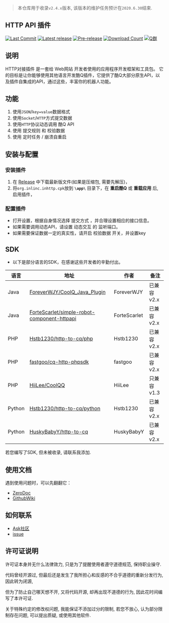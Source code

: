 > 本仓库用于收录`v2.4.x`版本, 该版本的维护任务预计在`2020.6.30`结束.

HTTP API 插件
---
[![Last Commit]][commit]
[![Latest release]][Latest Release]
[![Pre-release]][Release]
[![Download Count]][Release]
[![Q群]][Q群链接]

## **说明**

HTTP对接插件 是一套给 Web网站 开发者使用的应用程序开发框架和工具包。 它的目标是让你能够使用其他语言开发酷Q插件，它提供了酷Q大部分原生API，以及插件自集成的API，通过这些，丰富你的机器人功能。

## **功能**

1. 使用```JSON```/```key=value```数据格式
2. 使用```Socket```/```HTTP```方式提交数据
3. 使用```HTTP```协议动态调用 酷Q API
4. 使用 提交规则 和 校验数据 
5. 使用 定时任务 / 崩溃自重启 

## **安装与配置**

### 安装插件

1. 在 [Release] 中下载最新版文件(如果是压缩包, 需要先解压)，
2. 将`org.inlinc.inhttp.cpk`放到 **`\app\`** 目录下，在 **重启酷Q** 或 **重载应用** 后, 启用插件，

###  配置插件

* 打开设置，根据自身情况选择 提交方式 ，并合理设置相应的接口信息。
* 如果需要调用动态API，请设置 动态交互 的 监听端口。
* 如果需要保证数据一定的真实性，请开启 校验数据 开关，并设置key

## SDK

* 以下是部分语言的SDK，在感谢这些开发者的辛勤付出。

| 语言 | 地址 | 作者 | 备注 |
| --- | ---- | --- | --- |
| Java | [ForeverWJY/CoolQ_Java_Plugin] | ForeverWJY | 已兼容v2.x |
| Java | [ForteScarlet/simple-robot-component-httpapi] | ForteScarlet | 已兼容v2.x |
| PHP | [Hstb1230/http-to-cq/php] | Hstb1230 | 已兼容v2.x |
| PHP | [fastgoo/cq-http-phpsdk] | fastgoo | 已兼容v2.x |
| PHP | [HiiLee/CoolQQ] | HiiLee | 只兼容v1.3 |
| Python | [Hstb1230/http-to-cq/python] | Hstb1230 | 已兼容v2.x |
| Python | [HuskyBabyY/http-to-cq] | HuskyBabyY | 已兼容v2.x |

若您编写了SDK, 但未被收录, 请联系我添加.

## 使用文档

遇到使用问题时，可以先翻翻它：
* [ZeroDoc]
* [GithubWiki]

## 如何联系
* [Ask社区]
* [issue]

## 许可证说明

许可证本身并无什么法律效力, 只是为了提醒使用者遵守道德规范, 保持职业操守.

代码曾经开源过, 但最后还是发生了我所担心和反感的不合乎道德的重新分发行为, 因此转为闭源,

但为了防止自己哪天想不开, 又将代码开源, 却再出现不道德的行为, 因此花时间编写了本许可证.

关于特殊约定的修改权问题, 我能保证不添加过分的限制, 若您不放心, 认为部分限制存在问题, 可以提出质疑, 或使用其他软件.

[issue]: https://github.com/Hstb1230/CtPe/issues
[Q群链接]: https://jq.qq.com/?_wv=1027&k=4EvsX5W
[GithubWiki]: https://github.com/Hstb1230/Http-to-cq/wiki
[ZeroDoc]: https://www.kancloud.cn/zerolib/http-to-cq/387458
[Ask社区]: https://ask.1sls.cn/

[ForeverWJY/CoolQ_Java_Plugin]: https://github.com/ForeverWJY/CoolQ_Java_Plugin
[ForteScarlet/simple-robot-component-httpapi]: https://github.com/ForteScarlet/simple-robot-component-httpapi
[Hstb1230/http-to-cq/php]: https://github.com/Hstb1230/http-to-cq/tree/master/demo/php
[fastgoo/cq-http-phpsdk]: https://github.com/fastgoo/cq-http-phpsdk 
[HiiLee/CoolQQ]: https://github.com/HiiLee/CoolQQ
[HuskyBabyY/http-to-cq]: https://github.com/Hstb1230/http-to-cq/tree/master/demo/python_byHuskyBabyY
[Hstb1230/http-to-cq/python]: https://github.com/Hstb1230/CtPe/tree/master/demo/python

[Last Commit]: https://img.shields.io/github/last-commit/Hstb1230/http-to-cq "tree/cpp"
[Latest release]: https://img.shields.io/github/release/Hstb1230/http-to-cq.svg?label=Latest%20release "Latest release"
[Pre-release]: https://img.shields.io/github/v/release/Hstb1230/http-to-cq?include_prereleases&label=Pre-release "Pre-release"
[Download Count]: https://img.shields.io/github/downloads/Hstb1230/CtPe/total.svg "Download Count"
[Q群]: https://img.shields.io/badge/Q%E7%BE%A4-553601318-blue.svg "Q群"

[commit]: https://github.com/Hstb1230/http-to-cq/commits/master
[Release]: https://github.com/Hstb1230/http-to-cq/releases/
[Latest Release]: https://github.com/Hstb1230/http-to-cq/releases/latest
